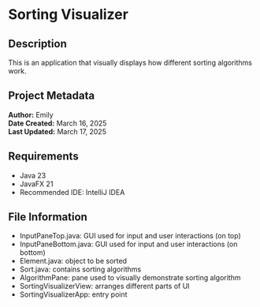 # Sorting Visualizer

## Description
This is an application that visually displays how different sorting algorithms work.

## Project Metadata
**Author:** Emily <br>
**Date Created:** March 16, 2025 <br>
**Last Updated:** March 17, 2025 <br>

## Requirements
* Java 23
* JavaFX 21
* Recommended IDE: IntelliJ IDEA

## File Information
* InputPaneTop.java: GUI used for input and user interactions (on top)
* InputPaneBottom.java: GUI used for input and user interactions (on bottom)
* Element.java: object to be sorted
* Sort.java: contains sorting algorithms
* AlgorithmPane: pane used to visually demonstrate sorting algorithm
* SortingVisualizerView: arranges different parts of UI
* SortingVisualizerApp: entry point